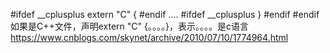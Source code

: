 #ifdef __cplusplus
extern "C" {
#endif
....
#ifdef __cplusplus
}
#endif
#endif
如果是C++文件，声明extern "C" {。。。。}，表示。。。。是c语言
https://www.cnblogs.com/skynet/archive/2010/07/10/1774964.html

